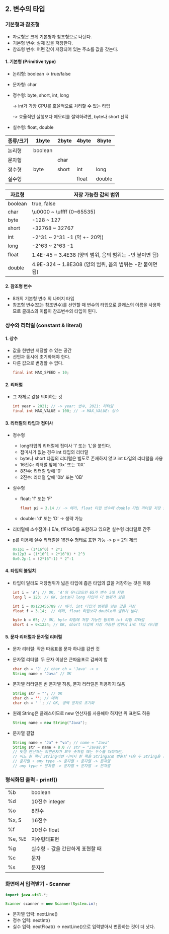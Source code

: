 ## 2. 변수의 타입

### 기본형과 참조형
- 자료형은 크게 기본형과 참조형으로 나뉜다.
- 기본형 변수: 실제 값을 저장한다.
- 참조형 변수: 어떤 값이 저장되어 있는 주소를 값을 갖는다.

#### 1. 기본형 (Primitive type)
- 논리형: boolean -> true/false
- 문자형: char 
- 정수형: byte, short, int, long 

    -> int가 가장 CPU를 효율적으로 처리할 수 있는 타입

    -> 효율적인 실행보다 메모리를 절약하려면, byte나 short 선택
- 실수형: float, double

|종류/크기|1byte|2byte|4byte|8byte|
|---|---|---|---|---|
|논리형|boolean||||
|문자형||char|||
|정수형|byte|short|int|long|
|실수형|||float|double|

|자료형|저장 가능한 값의 범위|
|---|---|
|boolean|true, false|
|char|\u0000 ~ \uffff (0~65535)|
|byte|-128 ~ 127|
|short|-32768 ~ 32767|
|int|-2^31 ~ 2^31 -1 (약 +- 20억)|
|long|-2^63 ~ 2^63 -1|
|float|1.4E-45 ~ 3.4E38 (양의 범위, 음의 범위는 -만 붙이면 됨)|
|double|4.9E-324 ~ 1.8E308 (양의 범위, 음의 범위는 -만 붙이면 됨)|

#### 2. 참조형 변수
- 8개의 기본형 변수 외 나머지 타입
- 참조형 변수(또는 참조변수)를 선언할 때 변수의 타입으로 클래스의 이름을 사용하므로 클래스의 이름이 참조변수의 타입이 된다.

### 상수와 리터럴 (constant & literal)
#### 1. 상수
- 값을 한번만 저장할 수 있는 공간
- 선언과 동시에 초기화해야 한다.
- 다른 값으로 변경할 수 없다.
    ```java
    final int MAX_SPEED = 10;
    ```

#### 2. 리터럴
- 그 자체로 값을 의미하는 것
    ```java
    int year = 2021; // -> year: 변수, 2021: 리터럴
    final int MAX_VALUE = 100; // -> MAX_VALUE: 상수
    ```

#### 3. 리터럴의 타입과 접미사
- 정수형
    - long타입의 리터럴에 접미사 'l' 또는 'L'을 붙인다. 
    - 접미사가 없는 경우 int 타입의 리터럴
    - byte나 short 타입의 리터럴은 별도로 존재하지 않고 int 타입의 리터럴을 사용
    - 16진수: 리터럴 앞에 '0x' 또는 '0X'
    - 8진수: 리터럴 앞에 '0'
    - 2진수: 리터럴 앞에 '0b' 또는 '0B'
- 실수형
    - float: 'f' 또는 'F'
        ```java
        float pi = 3.14 // -> 에러, float 타입 변수에 double 타입 리터럴 저장 불가
        ```
    - double: 'd' 또는 'D' -> 생략 가능

- 리터럴에 소수점이나 E/e, f/F/d/D를 포함하고 있으면 실수형 리터럴로 간주
- p를 이용해 실수 리터럴을 16진수 형태로 표현 가능 -> p = 2의 제곱
    ```java
    0x1p1 = (1*16^0) * 2*1
    0x12p3 = (1*16^1 + 2*16^0) * 2^3 
    0x0.2p-1 = (2*16^-1) * 2^-1
    ```

#### 4. 타입의 불일치
- 타입이 달라도 저장범위가 넓은 타입에 좁은 타입의 값을 저장하는 것은 허용
    ```java
    int i = 'A'; // OK, 'A'의 유니코드인 65가 변수 i에 저장
    long l = 123; // OK, int보다 long 타입이 더 범위가 넓음
    
    int i = 0x123456789 // 에러, int 타입의 범위를 넘는 값을 저장
    float f = 3.14;  // 에러, float 타입보다 double의 범위가 넓다.

    byte b = 65; // OK, byte 타입에 저장 가능한 범위의 int 타입 리터럴
    short s = 0x1234; // OK, short 타입에 저장 가능한 범위의 int 타입 리터럴
    ```

#### 5. 문자 리터럴과 문자열 리터럴
- 문자 리터럴: 작은 따옴표롤 문자 하나를 감싼 것
- 문자열 리터럴: 두 문자 이상은 큰따옴표로 감싸야 함

    ```java
    char ch = 'J' // char ch = 'Java' -> x
    String name = "Java" // OK
    ```
- 문자열 리터럴은 빈 문자열 허용, 문자 리터럴은 허용하지 않음
    ```java
    String str = ""; // OK 
    char ch = ''; // 에러
    char ch = ' '; // OK, 공백 문자로 초기화
- 원래 String은 클래스이므로 new 연산자를 사용해야 하지만 위 표현도 허용
    ```java
    String name = new String("Java");
    ```
- 문자열 결합
    ```java
    String name = "Ja" + "va"; // name = "Java"
    String str = name + 8.0 // str = "Java8.0"
    // 덧셈 연산자는 피연산자가 모두 숫자일 때는 두수를 더하지만, 
    // 어느 한 쪽이 String이면 나머지 한 쪽을 String으로 변환한 다음 두 String을 결합
    // 문자열 + any type -> 문자열 + 문자열 -> 문자열
    // any type + 문자열 -> 문자열 + 문자열 -> 문자열
    ```

### 형식화된 출력 - printf()

|||
|---|---|
|%b|boolean|
|%d|10진수 integer|
|%o|8진수|
|%x, S|16진수|
|%f|10진수 float|
|%e, %E|지수형태표현|
|%g|실수형 -  값을 간단하게 표현할 때|
|%c|문자|
|%s|문자열|


### 화면에서 입력받기 - Scanner

```java
import java.util.*;

Scanner scanner = new Scanner(System.in);
```
- 문자열 입력: nextLine()
- 정수 입력: nextInt()
- 실수 입력: nextFloat()
-> nextLine()으로 입력받아서 변환하는 것이 더 낫다.